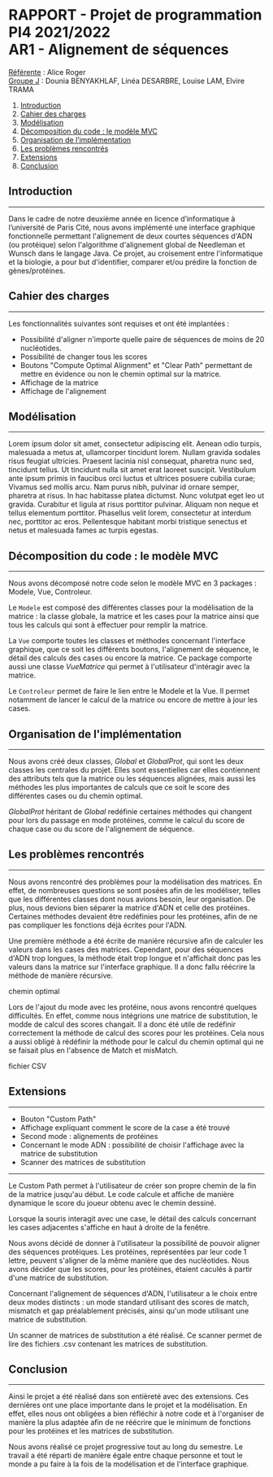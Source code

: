 RAPPORT - Projet de programmation PI4 2021/2022  
**AR1 - Alignement de séquences**  
==============
<ins>Référente</ins> : Alice Roger  
<ins>Groupe J</ins> : Dounia BENYAKHLAF, Linéa DESARBRE, Louise LAM, Elvire TRAMA 

1. [Introduction](#partie1)  
2. [Cahier des charges](#partie2)  
3. [Modélisation](#partie3)  
4. [Décomposition du code : le modèle MVC](#partie4)  
5. [Organisation de l’implémentation](#partie5)
6. [Les problèmes rencontrés](#partie6)  
7. [Extensions](#partie7) 
8. [Conclusion](#partie8) 

## Introduction <a id="partie1"></a>
---
Dans le cadre de notre deuxième année en licence d’informatique à l’université de Paris Cité, nous avons implémenté une interface graphique fonctionnelle permettant l'alignement de deux courtes séquences d'ADN (ou protéique) selon l'algorithme d'alignement global de Needleman et Wunsch dans le langage Java. Ce projet, au croisement entre l'informatique et la biologie, a pour but d'identifier, comparer et/ou prédire la fonction de gènes/protéines.

## Cahier des charges <a id="partie2"></a>
---
Les fonctionnalités suivantes sont requises et ont été implantées :
- Possibilité d'aligner n'importe quelle paire de séquences de moins de 20 nucléotides.
- Possibilité de changer tous les scores
- Boutons "Compute Optimal Alignment" et "Clear Path" permettant de mettre en évidence ou non le chemin optimal sur la matrice.
- Affichage de la matrice
- Affichage de l'alignement

## Modélisation <a id="partie3"></a>
---
Lorem ipsum dolor sit amet, consectetur adipiscing elit. Aenean odio turpis, malesuada a metus at, ullamcorper tincidunt lorem. Nullam gravida sodales risus feugiat ultricies. Praesent lacinia nisl consequat, pharetra nunc sed, tincidunt tellus. Ut tincidunt nulla sit amet erat laoreet suscipit. Vestibulum ante ipsum primis in faucibus orci luctus et ultrices posuere cubilia curae; Vivamus sed mollis arcu. Nam purus nibh, pulvinar id ornare semper, pharetra at risus. In hac habitasse platea dictumst. Nunc volutpat eget leo ut gravida. Curabitur et ligula at risus porttitor pulvinar. Aliquam non neque et tellus elementum porttitor. Phasellus velit lorem, consectetur at interdum nec, porttitor ac eros. Pellentesque habitant morbi tristique senectus et netus et malesuada fames ac turpis egestas.

## Décomposition du code : le modèle MVC <a id="partie4"></a>
---
Nous avons décomposé notre code selon le modèle MVC en 3 packages : Modele, Vue, Controleur.

Le `Modele` est composé des différentes classes pour la modélisation de la matrice : la classe globale, la matrice et les cases pour la matrice ainsi que tous les calculs qui sont à effectuer pour remplir la matrice.

La `Vue` comporte toutes les classes et méthodes concernant l'interface graphique, que ce soit les différents boutons, l'alignement de séquence, le détail des calculs des cases ou encore la matrice. Ce package comporte aussi une classe _VueMatrice_  qui permet à l'utilisateur d'intéragir avec la matrice.

Le `Controleur` permet de faire le lien entre le Modele et la Vue. Il permet notamment de lancer le calcul de la matrice ou encore de mettre à jour les cases.

## Organisation de l'implémentation <a id="partie5"></a>
---
Nous avons créé deux classes, _Global_ et _GlobalProt_, qui sont les deux classes les centrales du projet. Elles sont essentielles car elles contiennent des attributs tels que la matrice ou les séquences alignées, mais aussi les méthodes les plus importantes de calculs que ce soit le score des différentes cases ou du chemin optimal. 

_GlobalProt_ héritant de _Global_ redéfinie certaines méthodes qui changent pour lors du passage en mode protéines, comme le calcul du score de chaque case ou du score de l'alignement de séquence.

## Les problèmes rencontrés <a id="partie6"></a>
---
Nous avons rencontré des problèmes pour la modélisation des matrices. En effet, de nombreuses questions se sont posées afin de les modéliser, telles que les différentes classes dont nous avions besoin, leur organisation. De plus, nous devions bien séparer la matrice d'ADN et celle des protéines. Certaines méthodes devaient être redéfinies pour les protéines, afin de ne pas compliquer les fonctions déjà écrites pour l'ADN.

Une première méthode a été écrite de manière récursive afin de calculer les valeurs dans les cases des matrices. Cependant, pour des séquences d'ADN trop longues, la méthode était trop longue et n'affichait donc pas les valeurs dans la matrice sur l'interface graphique. Il a donc fallu réécrire la méthode de manière récursive.

chemin optimal 

Lors de l'ajout du mode avec les protéine, nous avons rencontré quelques difficultés. En effet, comme nous intégrions une matrice de substitution, le modde de calcul des scores changait. Il a donc été utile de redéfinir correctement la méthode de calcul des scores pour les protéines. Cela nous a aussi obligé à rédéfinir la méthode pour le calcul du chemin optimal qui ne se faisait plus en l'absence de Match et misMatch.

fichier CSV

## Extensions <a id="partie7"></a>
---
- Bouton "Custom Path"
- Affichage expliquant comment le score de la case a été trouvé
- Second mode : alignements de protéines
- Concernant le mode ADN : possibilité de choisir l'affichage avec la matrice de substitution
- Scanner des matrices de substitution
---
Le Custom Path permet à l'utilisateur de créer son propre chemin de la fin de la matrice jusqu'au début. Le code calcule et affiche de manière dynamique le score du joueur obtenu avec le chemin dessiné.

Lorsque la souris interagit avec une case, le détail des calculs concernant les cases adjacentes s'affiche en haut à droite de la fenêtre.

Nous avons décidé de donner à l'utilisateur la possibilité de pouvoir aligner des séquences protéiques. Les protéines, représentées par leur code 1 lettre, peuvent s'aligner de la même manière que des nucléotides. Nous avons décider que les scores, pour les protéines, étaient caculés à partir d'une matrice de substitution.

Concernant l'alignement de séquences d'ADN, l'utilisateur a le choix entre deux modes distincts : un mode standard utilisant des scores de match, mismatch et gap préalablement précisés, ainsi qu'un mode utilisant une matrice de substitution.

Un scanner de matrices de substitution a été réalisé. Ce scanner permet de lire des fichiers .csv contenant les matrices de substitution.

## Conclusion <a id="partie8"></a>
---
Ainsi le projet a été réalisé dans son entièreté avec des extensions. Ces dernières ont une place importante dans le projet et la modélisation. En effet, elles nous ont obligées a bien réfléchir à notre code et à l'organiser de manière la plus adaptée afin de ne réécrire que le minimum de fonctions pour les protéines et les matrices de substitution. 

Nous avons réalisé ce projet progressive tout au long du semestre. Le travail a été réparti de manière égale entre chaque personne et tout le monde a pu faire à la fois de la modélisation et de l'interface graphique.